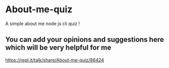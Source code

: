 # About-me-quiz
A simple about me node js cli quiz !
## You can add your opinions and suggestions here which will be very helpful for me 
https://repl.it/talk/share/About-me-quiz/86424
